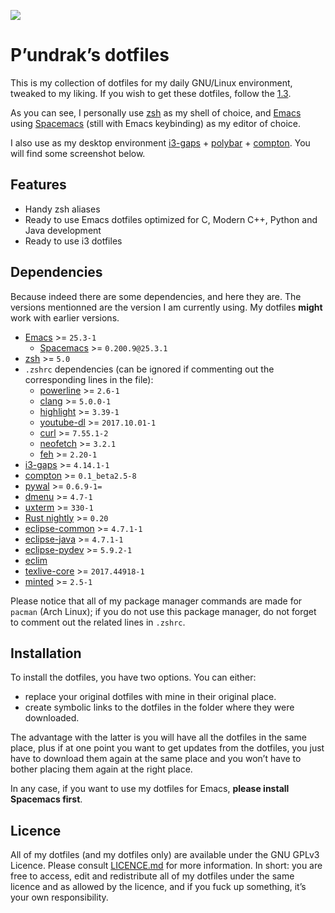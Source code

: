 ![](https://cdn.rawgit.com/syl20bnr/spacemacs/442d025779da2f62fc86c2082703697714db6514/assets/spacemacs-badge.svg)

P’undrak’s dotfiles
===================

This is my collection of dotfiles for my daily GNU/Linux environment, tweaked to my liking. If you wish to get these dotfiles, follow the [1.3](#*Installation).

As you can see, I personally use [zsh](https://github.com/zsh-users/zsh) as my shell of choice, and [Emacs](https://github.com/emacs-mirror/emacs) using [Spacemacs](http://spacemacs.org/) (still with Emacs keybinding) as my editor of choice.

I also use as my desktop environment [i3-gaps](https://github.com/Airblader/i3) + [polybar](https://github.com/jaagr/polybar) + [compton](https://github.com/chjj/compton). You will find some screenshot below.

Features
--------

-   Handy zsh aliases
-   Ready to use Emacs dotfiles optimized for C, Modern C++, Python and Java development
-   Ready to use i3 dotfiles

Dependencies
------------

Because indeed there are some dependencies, and here they are. The versions mentionned are the version I am currently using. My dotfiles **might** work with earlier versions.

-   [Emacs](https://github.com/emacs-mirror/emacs) &gt;= `25.3-1`
    -   [Spacemacs](http://spacemacs.org/) &gt;= `0.200.9@25.3.1`
-   [zsh](https://github.com/zsh-users/zsh) &gt;= `5.0`
-   `.zshrc` dependencies (can be ignored if commenting out the corresponding lines in the file):
    -   [powerline](https://github.com/powerline/powerline) &gt;= `2.6-1`
    -   [clang](http://clang.llvm.org/) &gt;= `5.0.0-1`
    -   [highlight](http://www.andre-simon.de/doku/highlight/highlight.html) &gt;= `3.39-1`
    -   [youtube-dl](http://rg3.github.io/youtube-dl) &gt;= `2017.10.01-1`
    -   [curl](https://curl.haxx.se) &gt;= `7.55.1-2`
    -   [neofetch](https://github.com/dylanaraps/neofetch) &gt;= `3.2.1`
    -   [feh](https://feh.finalrewind.org/) &gt;= `2.20-1`
-   [i3-gaps](https://github.com/Airblader/i3) &gt;= `4.14.1-1`
-   [compton](https://github.com/chjj/compton) &gt;= `0.1_beta2.5-8`
-   [pywal](https://github.com/dylanaraps/pywal) &gt;= `0.6.9-1=`
-   [dmenu](http://tools.suckless.org/dmenu/) &gt;= `4.7-1`
-   [uxterm](http://invisible-island.net/xterm/) &gt;= `330-1`
-   [Rust nightly](https://rustup.rs/) &gt;= `0.20`
-   [eclipse-common](https://eclipse.org) &gt;= `4.7.1-1`
-   [eclipse-java](https://eclipse.org) &gt;= `4.7.1-1`
-   [eclipse-pydev](https://eclipse.org) &gt;= `5.9.2-1`
-   [eclim](http://eclim.org/install.html)
-   [texlive-core](http://tug.org/texlive) &gt;= `2017.44918-1`
-   [minted](https://github.com/gpoore/minted) &gt;= `2.5-1`

Please notice that all of my package manager commands are made for `pacman` (Arch Linux); if you do not use this package manager, do not forget to comment out the related lines in `.zshrc`.

Installation
------------

To install the dotfiles, you have two options. You can either:

-   replace your original dotfiles with mine in their original place.
-   create symbolic links to the dotfiles in the folder where they were downloaded.

The advantage with the latter is you will have all the dotfiles in the same place, plus if at one point you want to get updates from the dotfiles, you just have to download them again at the same place and you won’t have to bother placing them again at the right place.

In any case, if you want to use my dotfiles for Emacs, **please install Spacemacs first**.

Licence
-------

All of my dotfiles (and my dotfiles only) are available under the GNU GPLv3 Licence. Please consult [LICENCE.md](https://github.com/Phundrak/dotfiles/blob/master/LICENSE.md) for more information. In short: you are free to access, edit and redistribute all of my dotfiles under the same licence and as allowed by the licence, and if you fuck up something, it’s your own responsibility.
